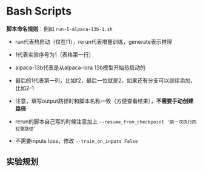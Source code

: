# Bash Scripts

**脚本命名规则**：例如 `run-1-alpaca-13b-1.sh`

- run代表热启动（仅在f1），rerun代表增量训练，generate表示推理
- 1代表实验序号为1（表格第一行）
- alpaca-13b代表是从alpaca-lora 13b模型开始热启动的
- 最后的1代表第一列，比如f2，最后一位就是2，如果还有分支可以继续添加，比如2-1
- 注意，填写output路径时和脚本名称一致（方便查看结果），**不需要手动创建路径**

- rerun的脚本自己写的时候注意加上 `--resume_from_checkpoint '前一次执行的权重路径’`
- 不需要inputs loss，修改 `--train_on_inputs False`

## 实验规划

<!-- | start | f1 | f2 | f3 |
|--|--|--|--|
| Chinese-alpaca-lora-13b-热启动, 实验序号：1 | 数据：GPT4英文 `scripts/run-1-alpaca-13b-1.sh` | 数据：流萤-train-0 `scripts/rerun-1-alpaca-13b-1.sh` |  |
| Chinese-alpaca-lora-13b-热启动, 实验序号：2 | 数据：流萤-train-0 `scripts/run-2-alpaca-13b-1.sh` |  |  |
| Chinese-alpaca-lora-7b-热启动, 实验序号：3 | 数据：GPT4英文 `scripts/run-3-alpaca-7b-1.sh` |  |  |
| Chinese-alpaca-lora-7b-热启动, 实验序号：4 | 数据：流萤-train-0 `scripts/run-4-alpaca-7b-1` |  |  | -->